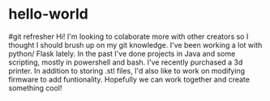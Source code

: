 # hello-world
#git refresher
Hi! I'm looking to colaborate more with other creators so I thought I should brush up on my git knowledge. I've been working a lot with python/ Flask lately. In the past I've done projects in Java and some scripting, mostly in powershell and bash. I've recently purchased a 3d printer. In addition to storing .stl files, I'd also like to work on modifying firmware to add funtionality. Hopefully we can work together and create something cool! 
